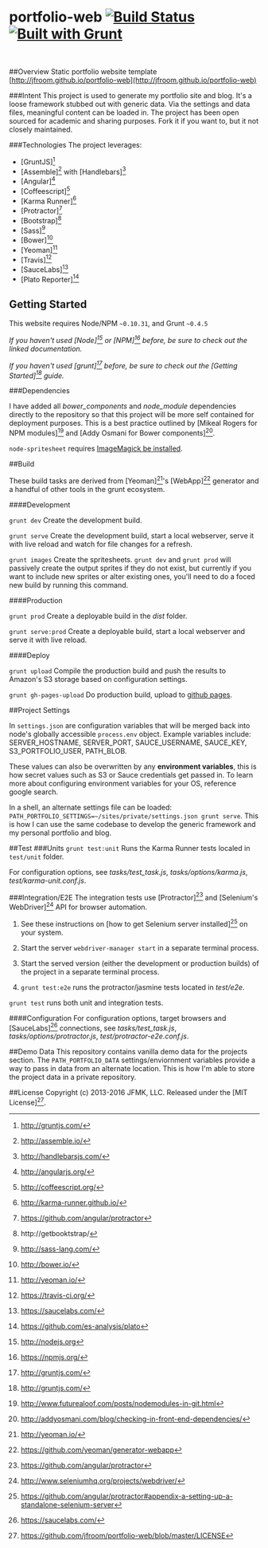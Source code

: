 # portfolio-web [![Build Status](https://travis-ci.org/jfroom/portfolio-web.png)](https://travis-ci.org/jfroom/portfolio-web) [![Built with Grunt](https://cdn.gruntjs.com/builtwith.png)](http://gruntjs.com/)
&nbsp;

##Overview
Static portfolio website template [http://jfroom.github.io/portfolio-web](http://jfroom.github.io/portfolio-web)

###Intent
This project is used to generate my portfolio site and blog. It's a loose framework stubbed out with generic data. Via the settings and data files, meaningful content can be loaded in. The project has been open sourced for academic and sharing purposes. Fork it if you want to, but it not closely maintained.

###Technologies
The project leverages:

- [GruntJS][^grunt]
- [Assemble][^assemble] with [Handlebars][^handlebars]
- [Angular][^angular]
- [Coffeescript][^coffeescript]
- [Karma Runner][^karma]
- [Protractor][^protractor]
- [Bootstrap][^bootstrap]
- [Sass][^sass]
- [Bower][^bower]
- [Yeoman][^yeoman]
- [Travis][^travis]
- [SauceLabs][^sauce]
- [Plato Reporter][^plato]

[^yeoman]: http://yeoman.io/
[^grunt]: http://gruntjs.com/
[^assemble]: http://assemble.io/
[^handlebars]: http://handlebarsjs.com/
[^angular]: http://angularjs.org/
[^sass]: http://sass-lang.com/
[^coffeescript]: http://coffeescript.org/
[^bower]: http://bower.io/
[^karma]: http://karma-runner.github.io/
[^protractor]: https://github.com/angular/protractor
[^jenkins]: http://jenkins-ci.org/
[^bootstrap]: http://getbooktstrap/
[^sauce]: https://saucelabs.com/
[^travis]: https://travis-ci.org/
[^plato]: https://github.com/es-analysis/plato



## Getting Started

This website requires Node/NPM `~0.10.31`, and Grunt `~0.4.5`

_If you haven't used [Node][^node] or [NPM][^npm] before, be sure to check out the linked documentation._

_If you haven't used [grunt][^grunt] before, be sure to check out the [Getting Started][^gruntstart] guide._

[^node]: http://nodejs.org
[^npm]: https://npmjs.org/
[^gruntstart]: http://gruntjs.com/

###Dependencies

I have added all *bower_components* and *node_module* dependencies directly to the repository so that this project will be more self contained for deployment purposes. This is a best practice outlined by [Mikeal Rogers for NPM modules][^mikael] and [Addy Osmani for Bower components][^addy].

`node-spritesheet` requires [ImageMagick be installed](https://github.com/richardbutler/node-spritesheet#requirements).

[^mikael]: http://www.futurealoof.com/posts/nodemodules-in-git.html
[^addy]: http://addyosmani.com/blog/checking-in-front-end-dependencies/


##Build

These build tasks are derived from [Yeoman][^yeoman]'s [WebApp][^webapp] generator and a handful of other tools in the grunt ecosystem.
[^webapp]: https://github.com/yeoman/generator-webapp

####Development

`grunt dev` Create the development build.

`grunt serve` Create the development build, start a local webserver, serve it with live reload and watch for file changes for a refresh.

`grunt images` Create the spritesheets. `grunt dev` and `grunt prod` will passively create the output sprites if they do not exist, but currently if you want to include new sprites or alter existing ones, you'll need to do a foced new build by running this command.

####Production

`grunt prod` Create a deployable build in the _dist_ folder.

`grunt serve:prod` Create a deployable build, start a local webserver and serve it with live reload.

####Deploy

`grunt upload` Compile the production build and push the results to Amazon's S3 storage based on configuration settings.

`grunt gh-pages-upload` Do production build, upload to [github pages](https://pages.github.com/).

##Project Settings

In `settings.json` are configuration variables that will be merged back into node's globally accessible `process.env` object. Example variables include: SERVER_HOSTNAME, SERVER_PORT, SAUCE_USERNAME, SAUCE_KEY, S3_PORTFOLIO_USER, PATH_BLOB.

These values can also be overwritten by any __environment variables__, this is how secret values such as S3 or Sauce credentials get passed in. To learn more about configuring environment variables for your OS, reference google search.

In a shell, an alternate settings file can be loaded: `PATH_PORTFOLIO_SETTINGS=~/sites/private/settings.json grunt serve`. This is how I can use the same codebase to develop the generic framework and my personal portfolio and blog.



##Test
###Units
`grunt test:unit` Runs the Karma Runner tests localed in `test/unit` folder.

For configuration options, see _tasks/test_task.js_, _tasks/options/karma.js_, _test/karma-unit.conf.js_.

###Integration/E2E
The integration tests use [Protractor][^protractor] and [Selenium's WebDriver][^seleniumwebdriver] API for browser automation.

1. See these instructions on [how to get Selenium server installed][^seleniumserver] on your system.

2. Start the server `webdriver-manager start` in a separate terminal process.

3. Start the served version (either the development or production builds) of the project in a separate terminal process.

4. `grunt test:e2e` runs the protractor/jasmine tests located in _test/e2e_.

`grunt test` runs both unit and integration tests.

####Configuration
For configuration options, target browsers and [SauceLabs][^sauce] connections, see _tasks/test_task.js_, _tasks/options/protractor.js_, _test/protractor-e2e.conf.js_.

[^seleniumserver]: https://github.com/angular/protractor#appendix-a-setting-up-a-standalone-selenium-server
[^seleniumwebdriver]: http://www.seleniumhq.org/projects/webdriver/



##Demo Data
This repository contains vanilla demo data for the projects section. The `PATH_PORTFOLIO_DATA` settings/enviornment variables provide a way to pass in data from an alternate location. This is how I'm able to store the project data in a private repository.



##License
Copyright (c) 2013-2016 JFMK, LLC.
Released under the [MIT License][^license].
[^license]: https://github.com/jfroom/portfolio-web/blob/master/LICENSE




